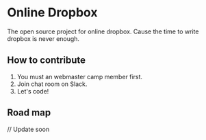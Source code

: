 # Online Dropbox

The open source project for online dropbox. Cause the time to write dropbox is never enough.

## How to contribute

1. You must an webmaster camp member first.
2. Join chat room on Slack.
3. Let's code!

## Road map

// Update soon
